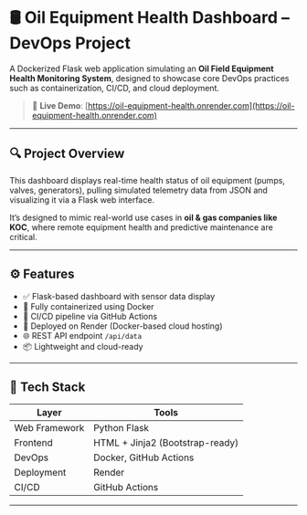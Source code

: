 # 🛢️ Oil Equipment Health Dashboard – DevOps Project

A Dockerized Flask web application simulating an **Oil Field Equipment Health Monitoring System**, designed to showcase core DevOps practices such as containerization, CI/CD, and cloud deployment.

> 🔗 **Live Demo**: [https://oil-equipment-health.onrender.com](https://oil-equipment-health.onrender.com)

---

## 🔍 Project Overview

This dashboard displays real-time health status of oil equipment (pumps, valves, generators), pulling simulated telemetry data from JSON and visualizing it via a Flask web interface.

It’s designed to mimic real-world use cases in **oil & gas companies like KOC**, where remote equipment health and predictive maintenance are critical.

---

## ⚙️ Features

- ✅ Flask-based dashboard with sensor data display
- 🐳 Fully containerized using Docker
- 🔁 CI/CD pipeline via GitHub Actions
- 🚀 Deployed on Render (Docker-based cloud hosting)
- 🌐 REST API endpoint `/api/data`
- 📦 Lightweight and cloud-ready

---

## 🧰 Tech Stack

| Layer        | Tools                      |
|--------------|-----------------------------|
| Web Framework | Python Flask                |
| Frontend     | HTML + Jinja2 (Bootstrap-ready) |
| DevOps       | Docker, GitHub Actions       |
| Deployment   | Render                       |
| CI/CD        | GitHub Actions               |

---

